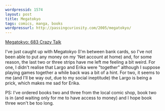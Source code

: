 ```yaml
---
wordpressid: 1574
layout: post
title: Megatokyo
tags: comics, manga, books
wordpressurl: http://passingcuriosity.com/2005/megatokyo/
---
```


<a href="http://www.megatokyo.com/index.php?strip_id=683">Megatokyo: 683 Crazy
Talk</a>

I've just caught up with Megatokyo (I'm between bank cards, so I've not been
able to put any money on my 'Net account at home) and, for some reason, the
last two or three strips have me left me feeling a bit weird. For one, I didn't
realise that Largo and Erika were "together" although I suppose playing games
together a while back was a bit of a hint. For two, it seems to me (and I'll be
way out, due to my social ineptitude) the Largo is being a prick, which makes
me sad for Erika.

PS: I've ordered books two and three from the local comic shop, book two is in
(and waiting only for me to have access to money) and I hope book three won't
be too long.
